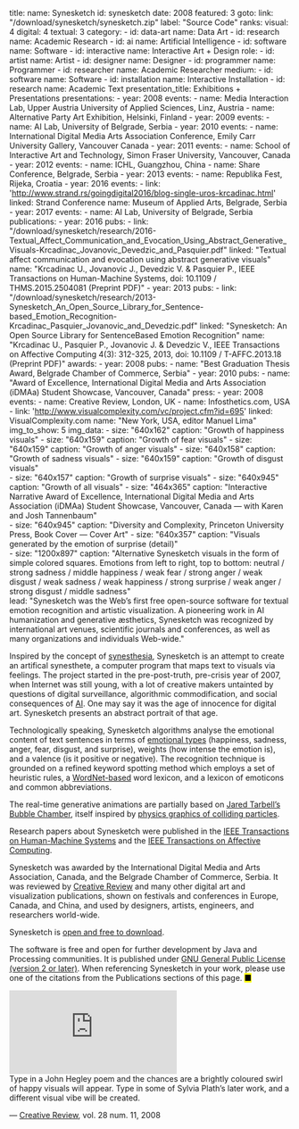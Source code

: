 title: 
    name: Synesketch
id: synesketch
date: 2008
featured: 3
goto:
    link: "/download/synesketch/synesketch.zip"
    label: "Source Code"
ranks:
    visual: 4
    digital: 4
    textual: 3
category: 
    - id: data-art
      name: Data Art
    - id: research
      name: Academic Research
    - id: ai
      name: Artificial Intelligence
    - id: software
      name: Software
    - id: interactive
      name: Interactive Art + Design
role:
    - id: artist
      name: Artist
    - id: designer
      name: Designer
    - id: programmer
      name: Programmer
    - id: researcher
      name: Academic Researcher
medium:
    - id: software
      name: Software
    - id: installation
      name: Interactive Installation
    - id: research
      name: Academic Text
presentation_title: Exhibitions + Presentations
presentations:
    - year: 2008
      events:
        - name: <span class='italic-style'>Media Interaction Lab</span>, Upper Austria University of Applied Sciences, Linz, Austria
        - name: <span class='italic-style'>Alternative Party Art Exhibition</span>, Helsinki, Finland
    - year: 2009
      events:
        - name: <span class='italic-style'>AI Lab</span>, University of Belgrade, Serbia
    - year: 2010
      events:
        - name: <span class='italic-style'>International Digital Media Arts Association Conference</span>, Emily Carr University Gallery, Vancouver Canada
    - year: 2011
      events:
        - name: <span class='italic-style'>School of Interactive Art and Technology</span>, Simon Fraser University, Vancouver, Canada
    - year: 2012
      events:
        - name: <span class='italic-style'>ICHL</span>, Guangzhou, China
        - name: <span class='italic-style'>Share Conference</span>, Belgrade, Serbia
    - year: 2013
      events:
        - name: <span class='italic-style'>Republika Fest</span>, Rijeka, Croatia
    - year: 2016
      events:
        - link: 'http://www.strand.rs/goingdigital2016/blog-single-uros-krcadinac.html'
          linked: Strand Conference
          name: Museum of Applied Arts, Belgrade, Serbia
    - year: 2017
      events:
        - name: <span class='italic-style'>AI Lab</span>, University of Belgrade, Serbia
publications:
    - year: 2016
      pubs:
        - link: "/download/synesketch/research/2016-Textual_Affect_Communication_and_Evocation_Using_Abstract_Generative_Visuals-Krcadinac_Jovanovic_Devedzic_and_Pasquier.pdf"
          linked: "Textual affect communication and evocation using abstract generative visuals"
          name: "Krcadinac U., Jovanovic J., Devedzic V. & Pasquier P., IEEE Transactions on Human-Machine Systems, doi: 10.1109 / THMS.2015.2504081 (Preprint PDF)"
    - year: 2013
      pubs:
        - link: "/download/synesketch/research/2013-Synesketch_An_Open_Source_Library_for_Sentence-based_Emotion_Recognition-Krcadinac_Pasquier_Jovanovic_and_Devedzic.pdf"
          linked: "Synesketch: An Open Source Library for SentenceBased Emotion Recognition"
          name: "Krcadinac U., Pasquier P., Jovanovic J. & Devedzic V., IEEE Transactions on Affective Computing 4(3): 312-325, 2013, doi: 10.1109 / T-AFFC.2013.18 (Preprint PDF)"
awards:
    - year: 2008
      pubs:
        - name: "<span class='italic-style'>Best Graduation Thesis Award</span>, Belgrade Chamber of Commerce, Serbia"
    - year: 2010
      pubs:
        - name: "<span class='italic-style'>Award of Excellence</span>, International Digital Media and Arts Association (iDMAa) Student Showcase, Vancouver, Canada"
press:
    - year: 2008
      events:
        - name: <span class='italic-style'>Creative Review</span>, London, UK
        - name: <span class='italic-style'>Infosthetics.com</span>, USA
        - link: 'http://www.visualcomplexity.com/vc/project.cfm?id=695'
          linked: VisualComplexity.com
          name: "New York, USA, editor Manuel Lima"
img_to_show: 5
img_data:
    - size: "640x162"
      caption: "Growth of happiness visuals"
    - size: "640x159"
      caption: "Growth of fear visuals"
    - size: "640x159"
      caption: "Growth of anger visuals"
    - size: "640x158"
      caption: "Growth of sadness visuals"
    - size: "640x159"
      caption: "Growth of disgust visuals"  
    - size: "640x157"
      caption: "Growth of surprise visuals"
    - size: "640x945"
      caption: "Growth of all visuals"
    - size: "464x365"
      caption: "Interactive Narrative Award of Excellence, International Digital Media and Arts Association (iDMAa) Student Showcase, Vancouver, Canada — with Karen and Josh Tannenbaum"   
    - size: "640x945"
      caption: "Diversity and Complexity, Princeton University Press, Book Cover — Cover Art"
    - size: "640x357"
      caption: "Visuals generated by the emotion of surprise (detail)"   
    - size: "1200x897"
      caption: "Alternative Synesketch visuals in the form of simple colored squares. Emotions from left to right, top to bottom: neutral / strong sadness / middle happiness / weak fear / strong anger / weak disgust / weak sadness / weak happiness / strong surprise / weak anger / strong disgust / middle sadness"     
lead: "Synesketch was the Web’s first free open-source software for textual emotion recognition and artistic visualization. A pioneering work in AI humanization and generative æsthetics, Synesketch was recognized by international art venues, scientific journals and conferences, as well as many organizations and individuals Web-wide."

Inspired by the concept of <a href="https://en.wikipedia.org/wiki/Synesthesia" target="_blank">synesthesia</a>, Synesketch is an attempt to create an <span class='italic-style'>artifical synesthete</span>, a computer program that maps text to visuals via feelings. The project started in the pre-post-truth, pre-crisis year of 2007, when Internet was still young, with a lot of creative makers untainted by questions of digital surveillance, algorithmic commodification, and social consequences of <a href='/work/projects/category/ai'>AI</a>. One may say it was the age of innocence for digital art. Synesketch presents an abstract portrait of that age. 

Technologically speaking, Synesketch algorithms analyse the emotional content of text sentences in terms of <a href='https://www.paulekman.com/wp-content/uploads/2013/07/Basic-Emotions.pdf' target='_blank'>emotional types</a> (happiness, sadness, anger, fear, disgust, and surprise), weights (how intense the emotion is), and a valence (is it positive or negative). The recognition technique is grounded on a refined keyword spotting method which employs a set of heuristic rules, a <a href="https://wordnet.princeton.edu/" target="_blank">WordNet-based</a> word lexicon, and a lexicon of emoticons and common abbreviations.

The real-time generative animations are partially based on <a href="http://www.complexification.net/gallery/" target="_blank">Jared Tarbell’s <span class='italic-style'>Bubble Chamber</span></a>, itself inspired by <a href="https://www.sciencedirect.com/topics/physics-and-astronomy/bubble-chambers" target="_blank">physics graphics of colliding particles</a>. 

Research papers about Synesketch were published in the <a href="https://ieeexplore.ieee.org/document/7358121" target="_blank"><span class='italic-style'>IEEE Transactions on Human-Machine Systems</span></a> and the <a href="https://www.computer.org/csdl/journal/ta/2013/03/06589580/13rRUy3gn5N" target="_blank"><span class='italic-style'>IEEE Transactions on Affective Computing</span></a>. 

Synesketch was awarded by the International Digital Media and Arts Association, Canada, and the Belgrade Chamber of Commerce, Serbia. It was reviewed by <a href="https://www.creativereview.co.uk/about-subscribe/" target="_blank">Creative Review</a> and many other digital art and visualization publications, shown on festivals and conferences in Europe, Canada, and China, and used by designers, artists, engineers, and researchers world-wide.
 
 Synesketch is <a href="/download/synesketch/synesketch.zip" target="_blank">open and free to download</a>. 
 
The software is free and open for further development by Java and Processing communities. It is published under <a href="http://www.gnu.org/licenses/old-licenses/gpl-2.0.en.html" target="_blank">GNU General Public License (version 2 or later)</a>. When referencing Synesketch in your work, please use one of the citations from the Publications sections of this page. <mark>&#9632;</mark>

<iframe src="https://www.youtube.com/embed/u5kznE6kYmc?rel=0&amp;fs=0&amp;controls=0" frameborder="0" allow="accelerometer; autoplay; picture-in-picture" allowfullscreen></iframe><div class="quote1 quote-upper-dash">Type in a John Hegley poem and the chances are a brightly coloured swirl of happy visuals will appear. Type in some of Sylvia Plath’s later work, and a different visual vibe will be created.<p class="by">— <a href='https://www.creativereview.co.uk/' target='_blank'>Creative Review</a>, vol. 28 num. 11, 2008</p></div>